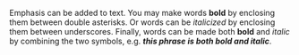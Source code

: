Emphasis can be added to text. You may make words **bold** by enclosing them between double asterisks.  Or words can be _italicized_ by enclosing them between underscores.  Finally, words can be made both **bold** and *italic* by combining the two symbols, e.g. **_this phrase is both bold and italic_**.
